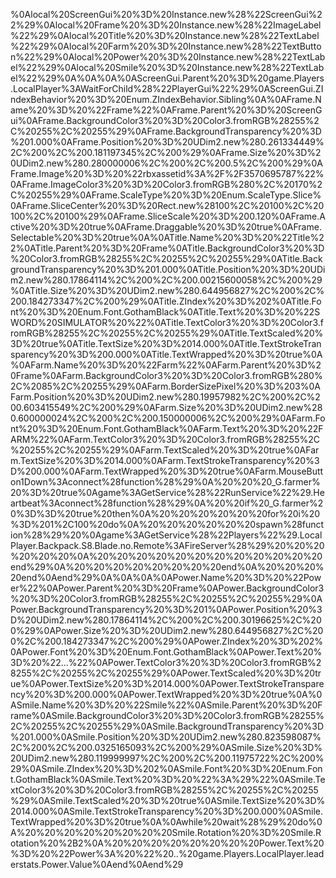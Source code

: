 %0Alocal%20ScreenGui%20%3D%20Instance.new%28%22ScreenGui%22%29%0Alocal%20Frame%20%3D%20Instance.new%28%22ImageLabel%22%29%0Alocal%20Title%20%3D%20Instance.new%28%22TextLabel%22%29%0Alocal%20Farm%20%3D%20Instance.new%28%22TextButton%22%29%0Alocal%20Power%20%3D%20Instance.new%28%22TextLabel%22%29%0Alocal%20Smile%20%3D%20Instance.new%28%22TextLabel%22%29%0A%0A%0A%0AScreenGui.Parent%20%3D%20game.Players.LocalPlayer%3AWaitForChild%28%22PlayerGui%22%29%0AScreenGui.ZIndexBehavior%20%3D%20Enum.ZIndexBehavior.Sibling%0A%0AFrame.Name%20%3D%20%22Frame%22%0AFrame.Parent%20%3D%20ScreenGui%0AFrame.BackgroundColor3%20%3D%20Color3.fromRGB%28255%2C%20255%2C%20255%29%0AFrame.BackgroundTransparency%20%3D%201.000%0AFrame.Position%20%3D%20UDim2.new%280.261334449%2C%200%2C%200.181197345%2C%200%29%0AFrame.Size%20%3D%20UDim2.new%280.280000006%2C%200%2C%200.5%2C%200%29%0AFrame.Image%20%3D%20%22rbxassetid%3A%2F%2F3570695787%22%0AFrame.ImageColor3%20%3D%20Color3.fromRGB%280%2C%20170%2C%20255%29%0AFrame.ScaleType%20%3D%20Enum.ScaleType.Slice%0AFrame.SliceCenter%20%3D%20Rect.new%28100%2C%20100%2C%20100%2C%20100%29%0AFrame.SliceScale%20%3D%200.120%0AFrame.Active%20%3D%20true%0AFrame.Draggable%20%3D%20true%0AFrame.Selectable%20%3D%20true%0A%0ATitle.Name%20%3D%20%22Title%22%0ATitle.Parent%20%3D%20Frame%0ATitle.BackgroundColor3%20%3D%20Color3.fromRGB%28255%2C%20255%2C%20255%29%0ATitle.BackgroundTransparency%20%3D%201.000%0ATitle.Position%20%3D%20UDim2.new%280.17864114%2C%200%2C%200.00215600058%2C%200%29%0ATitle.Size%20%3D%20UDim2.new%280.644956827%2C%200%2C%200.184273347%2C%200%29%0ATitle.ZIndex%20%3D%202%0ATitle.Font%20%3D%20Enum.Font.GothamBlack%0ATitle.Text%20%3D%20%22SWORD%20SIMULATOR%20%22%0ATitle.TextColor3%20%3D%20Color3.fromRGB%28255%2C%20255%2C%20255%29%0ATitle.TextScaled%20%3D%20true%0ATitle.TextSize%20%3D%2014.000%0ATitle.TextStrokeTransparency%20%3D%200.000%0ATitle.TextWrapped%20%3D%20true%0A%0AFarm.Name%20%3D%20%22Farm%22%0AFarm.Parent%20%3D%20Frame%0AFarm.BackgroundColor3%20%3D%20Color3.fromRGB%280%2C%2085%2C%20255%29%0AFarm.BorderSizePixel%20%3D%203%0AFarm.Position%20%3D%20UDim2.new%280.19957982%2C%200%2C%200.603415549%2C%200%29%0AFarm.Size%20%3D%20UDim2.new%280.600000024%2C%200%2C%200.150000006%2C%200%29%0AFarm.Font%20%3D%20Enum.Font.GothamBlack%0AFarm.Text%20%3D%20%22FARM%22%0AFarm.TextColor3%20%3D%20Color3.fromRGB%28255%2C%20255%2C%20255%29%0AFarm.TextScaled%20%3D%20true%0AFarm.TextSize%20%3D%2014.000%0AFarm.TextStrokeTransparency%20%3D%200.000%0AFarm.TextWrapped%20%3D%20true%0AFarm.MouseButton1Down%3Aconnect%28function%28%29%0A%20%20%20_G.farmer%20%3D%20true%0Agame%3AGetService%28%22RunService%22%29.Heartbeat%3Aconnect%28function%28%29%0A%20%20if%20_G.farmer%20%3D%3D%20true%20then%0A%20%20%20%20%20%20for%20i%20%3D%201%2C100%20do%0A%20%20%20%20%20%20spawn%28function%28%29%20%0Agame%3AGetService%28%22Players%22%29.LocalPlayer.Backpack.S8.Blade.no.Remote%3AFireServer%28%29%20%20%20%20%20%20%0A%20%20%20%20%20%20%20%20%20%20%20%20end%29%0A%20%20%20%20%20%20%20%20end%0A%20%20%20%20end%0Aend%29%0A%0A%0A%0APower.Name%20%3D%20%22Power%22%0APower.Parent%20%3D%20Frame%0APower.BackgroundColor3%20%3D%20Color3.fromRGB%28255%2C%20255%2C%20255%29%0APower.BackgroundTransparency%20%3D%201%0APower.Position%20%3D%20UDim2.new%280.17864114%2C%200%2C%200.30196625%2C%200%29%0APower.Size%20%3D%20UDim2.new%280.644956827%2C%200%2C%200.184273347%2C%200%29%0APower.ZIndex%20%3D%202%0APower.Font%20%3D%20Enum.Font.GothamBlack%0APower.Text%20%3D%20%22...%22%0APower.TextColor3%20%3D%20Color3.fromRGB%28255%2C%20255%2C%20255%29%0APower.TextScaled%20%3D%20true%0APower.TextSize%20%3D%2014.000%0APower.TextStrokeTransparency%20%3D%200.000%0APower.TextWrapped%20%3D%20true%0A%0ASmile.Name%20%3D%20%22Smile%22%0ASmile.Parent%20%3D%20Frame%0ASmile.BackgroundColor3%20%3D%20Color3.fromRGB%28255%2C%20255%2C%20255%29%0ASmile.BackgroundTransparency%20%3D%201.000%0ASmile.Position%20%3D%20UDim2.new%280.823598087%2C%200%2C%200.0325165093%2C%200%29%0ASmile.Size%20%3D%20UDim2.new%280.119999997%2C%200%2C%200.11975722%2C%200%29%0ASmile.ZIndex%20%3D%202%0ASmile.Font%20%3D%20Enum.Font.GothamBlack%0ASmile.Text%20%3D%20%22%3A%29%22%0ASmile.TextColor3%20%3D%20Color3.fromRGB%28255%2C%20255%2C%20255%29%0ASmile.TextScaled%20%3D%20true%0ASmile.TextSize%20%3D%2014.000%0ASmile.TextStrokeTransparency%20%3D%200.000%0ASmile.TextWrapped%20%3D%20true%0A%0Awhile%20wait%28%29%20do%0A%20%20%20%20%20%20%20%20Smile.Rotation%20%3D%20Smile.Rotation%20%2B2%0A%20%20%20%20%20%20%20%20Power.Text%20%3D%20%22Power%3A%20%22%20..%20game.Players.LocalPlayer.leaderstats.Power.Value%0Aend%0Aend%29
